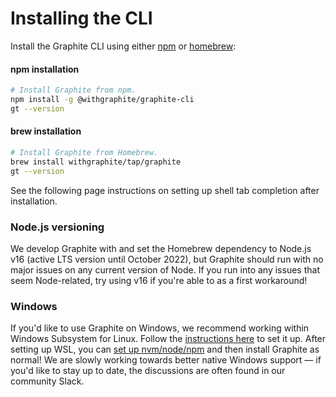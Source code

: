 # Installing the CLI

Install the Graphite CLI using either [npm](https://www.npmjs.com) or [homebrew](https://www.brew.sh):

#### **npm installation**&#x20;

```bash
# Install Graphite from npm.
npm install -g @withgraphite/graphite-cli
gt --version
```

#### **brew installation**

```bash
# Install Graphite from Homebrew.
brew install withgraphite/tap/graphite
gt --version
```

See the following page instructions on setting up shell tab completion after installation.

### Node.js versioning

We develop Graphite with and set the Homebrew dependency to Node.js v16 (active LTS version until October 2022), but Graphite should run with no major issues on any current version of Node.  If you run into any issues that seem Node-related, try using v16 if you're able to as a first workaround!

### **Windows**

If you'd like to use Graphite on Windows, we recommend working within Windows Subsystem for Linux.  Follow the [instructions here](https://docs.microsoft.com/en-us/windows/wsl/install) to set it up.  After setting up WSL, you can [set up nvm/node/npm](https://docs.microsoft.com/en-us/windows/dev-environment/javascript/nodejs-on-wsl) and then install Graphite as normal!  We are slowly working towards better native Windows support — if you'd like to stay up to date, the discussions are often found in our community Slack.
